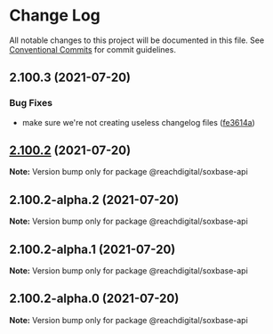 # Change Log

All notable changes to this project will be documented in this file.
See [Conventional Commits](https://conventionalcommits.org) for commit guidelines.

## 2.100.3 (2021-07-20)


### Bug Fixes

* make sure we're not creating useless changelog files ([fe3614a](https://github.com/ho-nl/m2-pwa/commit/fe3614a8480c7f1c68d673da2bb84805112a6643))





## [2.100.2](https://github.com/ho-nl/m2-pwa/compare/@reachdigital/soxbase-api@2.100.2-alpha.2...@reachdigital/soxbase-api@2.100.2) (2021-07-20)

**Note:** Version bump only for package @reachdigital/soxbase-api





## 2.100.2-alpha.2 (2021-07-20)

**Note:** Version bump only for package @reachdigital/soxbase-api





## 2.100.2-alpha.1 (2021-07-20)

**Note:** Version bump only for package @reachdigital/soxbase-api





## 2.100.2-alpha.0 (2021-07-20)

**Note:** Version bump only for package @reachdigital/soxbase-api
